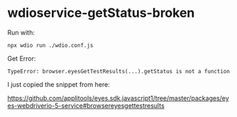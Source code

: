 # wdioservice-getStatus-broken

Run with:
    
    npx wdio run ./wdio.conf.js

Get Error: 
    
    TypeError: browser.eyesGetTestResults(...).getStatus is not a function

I just copied the snippet from here:
   
   https://github.com/applitools/eyes.sdk.javascript1/tree/master/packages/eyes-webdriverio-5-service#browsereyesgettestresults